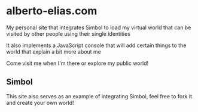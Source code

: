 # alberto-elias.com

My personal site that integrates Simbol to load my virtual world that can be visited by other people using their single identities

It also implements a JavaScript console that will add certain things to the world that explain a bit more about me

Come visit me when I'm there or explore my public world!

## Simbol

This site also serves as an example of integrating Simbol, feel free to fork it and create your own world!
